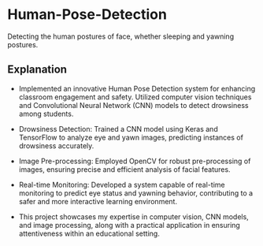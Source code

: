 # Human-Pose-Detection

Detecting the human postures of face, whether sleeping and yawning postures.

## Explanation

- Implemented an innovative Human Pose Detection system for enhancing classroom engagement and safety. Utilized computer vision techniques and Convolutional Neural Network (CNN) models to detect drowsiness among students.

- Drowsiness Detection: Trained a CNN model using Keras and TensorFlow to analyze eye and yawn images, predicting instances of drowsiness accurately.

- Image Pre-processing: Employed OpenCV for robust pre-processing of images, ensuring precise and efficient analysis of facial features.

- Real-time Monitoring: Developed a system capable of real-time monitoring to predict eye status and yawning behavior, contributing to a safer and more interactive learning environment.

- This project showcases my expertise in computer vision, CNN models, and image processing, along with a practical application in ensuring attentiveness within an educational setting.
